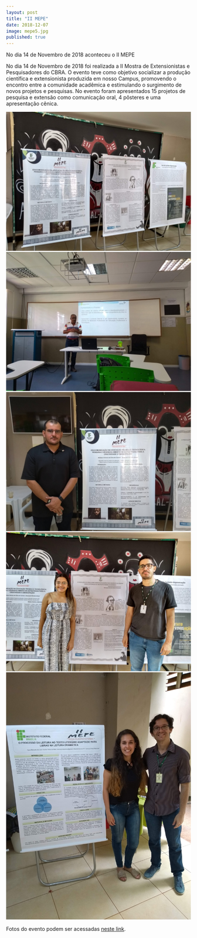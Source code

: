 ```yaml
---
layout: post
title: "II MEPE"
date: 2018-12-07
image: mepe5.jpg
published: true
---
```


<p class="intro">No dia 14 de Novembro de 2018 aconteceu o II MEPE</p>

No dia 14 de Novembro de 2018 foi realizada a II Mostra de Extensionistas e Pesquisadores do CBRA. O evento teve como objetivo socializar a produção científica e extensionista produzida em nosso Campus, promovendo o encontro entre a comunidade acadêmica e estimulando o surgimento de novos projetos e pesquisas.
No evento foram apresentados 15 projetos de pesquisa e extensão como comunicação oral, 4 pôsteres e uma apresentação cênica.

<img src="/assets/img/mepe1.jpg" alt="MEPE">

<img src="/assets/img/mepe3.jpg" alt="MEPE">

<img src="/assets/img/mepe4.jpg" alt="MEPE">

<img src="/assets/img/mepe6.jpg" alt="MEPE">

<img src="/assets/img/mepe2.jpg" alt="MEPE">

Fotos do evento podem ser acessadas [neste link](https://photos.app.goo.gl/6ACn97uCCwBYbFcb7).
